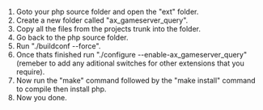   1. Goto your php source folder and open the "ext" folder.
  1. Create a new folder called "ax\_gameserver\_query".
  1. Copy all the files from the projects trunk into the folder.
  1. Go back to the php source folder.
  1. Run "./buildconf --force".
  1. Once thats finished run "./configure --enable-ax\_gameserver\_query" (remeber to add any aditional switches for other extensions that you require).
  1. Now run the "make" command followed by the "make install" command to compile then install php.
  1. Now you done.